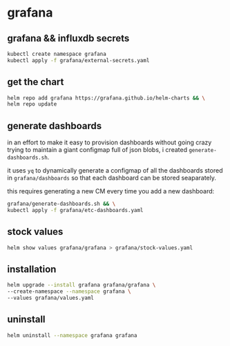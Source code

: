 # grafana

## grafana && influxdb secrets

```bash
kubectl create namespace grafana
kubectl apply -f grafana/external-secrets.yaml
```

## get the chart

```bash
helm repo add grafana https://grafana.github.io/helm-charts && \
helm repo update
```

## generate dashboards

in an effort to make it easy to provision dashboards without going crazy trying to maintain
a giant configmap full of json blobs, i created `generate-dashboards.sh`.

it uses `yq` to dynamically generate a configmap of all the dashboards stored in `grafana/dashboards` so that each dashboard can be stored seaparately.

this requires generating a new CM every time you add a new dashboard:

```bash
grafana/generate-dashboards.sh && \
kubectl apply -f grafana/etc-dashboards.yaml
```

## stock values

```bash
helm show values grafana/grafana > grafana/stock-values.yaml
```

## installation

```bash
helm upgrade --install grafana grafana/grafana \
--create-namespace --namespace grafana \
--values grafana/values.yaml
```

## uninstall

```bash
helm uninstall --namespace grafana grafana
```
